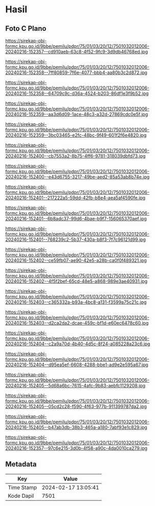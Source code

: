 # Hasil

## Foto C Plano

https://sirekap-obj-formc.kpu.go.id/9bbe/pemilu/pdpr/75/01/03/20/12/7501032012006-20240216-152357--cd910aeb-63c8-4f52-9fc9-3d9db46768ed.jpg

https://sirekap-obj-formc.kpu.go.id/9bbe/pemilu/pdpr/75/01/03/20/12/7501032012006-20240216-152358--7ff80859-7f6e-4077-bbb4-aa80b3c2d872.jpg

https://sirekap-obj-formc.kpu.go.id/9bbe/pemilu/pdpr/75/01/03/20/12/7501032012006-20240216-152358--64709c9c-d36a-4524-b203-86df1e3f9b52.jpg

https://sirekap-obj-formc.kpu.go.id/9bbe/pemilu/pdpr/75/01/03/20/12/7501032012006-20240216-152359--aa3d6d09-1ace-48c3-a32d-27869cdc0e5f.jpg

https://sirekap-obj-formc.kpu.go.id/9bbe/pemilu/pdpr/75/01/03/20/12/7501032012006-20240216-152359--3bc03465-e2fc-48bc-9f49-601f2f6e4820.jpg

https://sirekap-obj-formc.kpu.go.id/9bbe/pemilu/pdpr/75/01/03/20/12/7501032012006-20240216-152400--cb7553a2-8b75-4ff6-9781-318039dbfd73.jpg

https://sirekap-obj-formc.kpu.go.id/9bbe/pemilu/pdpr/75/01/03/20/12/7501032012006-20240216-152400--e43d6755-3217-49be-aed2-85a53ab8b74e.jpg

https://sirekap-obj-formc.kpu.go.id/9bbe/pemilu/pdpr/75/01/03/20/12/7501032012006-20240216-152401--217222a5-59dd-42fb-b8e4-aea5af4590fe.jpg

https://sirekap-obj-formc.kpu.go.id/9bbe/pemilu/pdpr/75/01/03/20/12/7501032012006-20240216-152401--6b8adc37-99d6-4bae-b9f7-156065370aef.jpg

https://sirekap-obj-formc.kpu.go.id/9bbe/pemilu/pdpr/75/01/03/20/12/7501032012006-20240216-152401--768239c2-5b37-430a-b8f3-7f7c96121d99.jpg

https://sirekap-obj-formc.kpu.go.id/9bbe/pemilu/pdpr/75/01/03/20/12/7501032012006-20240216-152402--ce59fb07-ae90-42e5-a28b-ca0f0f489321.jpg

https://sirekap-obj-formc.kpu.go.id/9bbe/pemilu/pdpr/75/01/03/20/12/7501032012006-20240216-152402--4f5f2bef-65cd-48e5-a868-989e3ae40931.jpg

https://sirekap-obj-formc.kpu.go.id/9bbe/pemilu/pdpr/75/01/03/20/12/7501032012006-20240216-152403--c365332a-b93a-4bc8-a131-f3599a75c21c.jpg

https://sirekap-obj-formc.kpu.go.id/9bbe/pemilu/pdpr/75/01/03/20/12/7501032012006-20240216-152403--d2ca2da2-dcae-459c-bf1d-e60ec6478c60.jpg

https://sirekap-obj-formc.kpu.go.id/9bbe/pemilu/pdpr/75/01/03/20/12/7501032012006-20240216-152404--c2a9a70d-4b40-4d5c-8f24-a085228a23c6.jpg

https://sirekap-obj-formc.kpu.go.id/9bbe/pemilu/pdpr/75/01/03/20/12/7501032012006-20240216-152404--d95ea5ef-6608-4288-bbe1-ad9e2e595a67.jpg

https://sirekap-obj-formc.kpu.go.id/9bbe/pemilu/pdpr/75/01/03/20/12/7501032012006-20240216-152405--5d68a6bc-7615-4afc-9b83-aebfc1129208.jpg

https://sirekap-obj-formc.kpu.go.id/9bbe/pemilu/pdpr/75/01/03/20/12/7501032012006-20240216-152405--05cd2c28-f590-4f63-977b-911399787da2.jpg

https://sirekap-obj-formc.kpu.go.id/9bbe/pemilu/pdpr/75/01/03/20/12/7501032012006-20240216-152405--b47ab3db-38b3-465a-a180-7abf93e1c829.jpg

https://sirekap-obj-formc.kpu.go.id/9bbe/pemilu/pdpr/75/01/03/20/12/7501032012006-20240216-152357--97c6e215-3d0b-4f58-a90c-4da0010ca279.jpg


## Metadata

| Key        | Value               |
| ---------- | ------------------- |
| Time Stamp | 2024-02-17 13:05:41 |
| Kode Dapil | 7501                |




